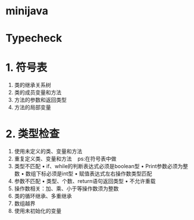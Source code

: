# minijava

# Typecheck
# 1. 符号表
1. 类的继承关系树
2. 类的成员变量和方法
3. 方法的参数和返回类型
4. 方法的局部变量

# 2. 类型检查
1. 使用未定义的类、变量和方法
2. 重复定义类、变量和方法    ps:在符号表中做
3. 类型不匹配
• if、while的判断表达式必须是boolean型
• Print参数必须为整数
• 数组下标必须是int型
• 赋值表达式左右操作数类型匹配
4. 参数不匹配
• 类型、个数、return语句返回类型
• 不允许重载
5. 操作数相关：加、乘、小于等操作数须为整数
6. 类的循环继承、多重继承
7. 数组越界
8. 使用未初始化的变量
